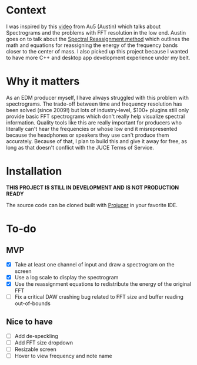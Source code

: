 # Context
I was inspired by this [video](https://www.youtube.com/watch?v=8J4LE9UpxYU) from Au5 (Austin) which talks about Spectrograms and the problems with FFT resolution in the low end.
Austin goes on to talk about the [Spectral Reassignment method](https://arxiv.org/pdf/0903.3080) which outlines the math and equations for reassigning the energy of the frequency bands closer to the center of mass.
I also picked up this project because I wanted to have more C++ and desktop app development experience under my belt.

# Why it matters
As an EDM producer myself, I have always struggled with this problem with spectrograms. The trade-off between time and frequency resolution has been solved (since 2009!) but lots of industry-level, $100+ plugins still only provide basic FFT spectrograms which don't really help visualize spectral information.
Quality tools like this are really important for producers who literally can't hear the frequencies or whose low end it misrepresented because the headphones or speakers they use can't produce them accurately. Because of that, I plan to build this and give it away for free, as long as that doesn't conflict with the JUCE Terms of Service.


# Installation
**THIS PROJECT IS STILL IN DEVELOPMENT AND IS NOT PRODUCTION READY**

The source code can be cloned built with [Projucer](https://juce.com/) in your favorite IDE.

# To-do
## MVP
- [X] Take at least one channel of input and draw a spectrogram on the screen
- [X] Use a log scale to display the spectrogram
- [X] Use the reassignment equations to redistribute the energy of the original FFT
- [ ] Fix a critical DAW crashing bug related to FFT size and buffer reading out-of-bounds

## Nice to have
- [ ] Add de-speckling
- [ ] Add FFT size dropdown
- [ ] Resizable screen
- [ ] Hover to view frequency and note name
